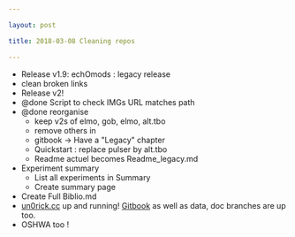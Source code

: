 ```yaml
---

layout: post

title: 2018-03-08 Cleaning repos

---
```



-   Release v1.9: echOmods : legacy release
-   clean broken links
-   Release v2!
-   @done Script to check IMGs URL matches path
-   @done reorganise
    -   keep v2s of elmo, gob, elmo, alt.tbo
    -   remove others in
    -   gitbook -&gt; Have a "Legacy" chapter
    -   Quickstart : replace pulser by alt.tbo
    -   Readme actuel becomes Readme\_legacy.md
-   Experiment summary
    -   List all experiments in Summary
    -   Create summary page
-   Create Full Biblio.md
-   [un0rick.cc](http://un0rick.cc) up and running!
    [Gitbook](http://doc.un0rick.cc) as well as data, doc branches are
    up too.
-   OSHWA too !

